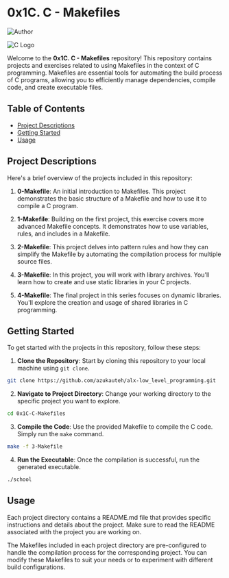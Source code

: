 # 0x1C. C - Makefiles
![Author](https://img.shields.io/badge/Author-Azuka%20Uteh-blue.svg)

![C Logo](https://upload.wikimedia.org/wikipedia/commons/thumb/3/35/The_C_Programming_Language_logo.svg/200px-The_C_Programming_Language_logo.svg.png)

Welcome to the **0x1C. C - Makefiles** repository! This repository contains projects and exercises related to using Makefiles in the context of C programming. Makefiles are essential tools for automating the build process of C programs, allowing you to efficiently manage dependencies, compile code, and create executable files.

## Table of Contents

- [Project Descriptions](#project-descriptions)
- [Getting Started](#getting-started)
- [Usage](#usage)

## Project Descriptions

Here's a brief overview of the projects included in this repository:

1. **0-Makefile**: An initial introduction to Makefiles. This project demonstrates the basic structure of a Makefile and how to use it to compile a C program.

2. **1-Makefile**: Building on the first project, this exercise covers more advanced Makefile concepts. It demonstrates how to use variables, rules, and includes in a Makefile.

3. **2-Makefile**: This project delves into pattern rules and how they can simplify the Makefile by automating the compilation process for multiple source files.

4. **3-Makefile**: In this project, you will work with library archives. You'll learn how to create and use static libraries in your C projects.

5. **4-Makefile**: The final project in this series focuses on dynamic libraries. You'll explore the creation and usage of shared libraries in C programming.

## Getting Started

To get started with the projects in this repository, follow these steps:

1. **Clone the Repository**: Start by cloning this repository to your local machine using `git clone`.

```bash
git clone https://github.com/azukauteh/alx-low_level_programming.git
```

2. **Navigate to Project Directory**: Change your working directory to the specific project you want to explore.

```bash
cd 0x1C-C-Makefiles
```

3. **Compile the Code**: Use the provided Makefile to compile the C code. Simply run the `make` command.

```bash
make -f 3-Makefile
```

4. **Run the Executable**: Once the compilation is successful, run the generated executable.

```bash
./school 
```

## Usage

Each project directory contains a README.md file that provides specific instructions and details about the project. Make sure to read the README associated with the project you are working on.

The Makefiles included in each project directory are pre-configured to handle the compilation process for the corresponding project. You can modify these Makefiles to suit your needs or to experiment with different build configurations.

